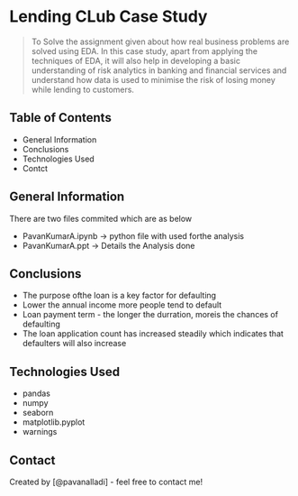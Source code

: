 # Lending CLub Case Study
> To Solve the assignment given about how real business problems are solved using EDA. In this case study, apart from applying the techniques of EDA, it will also help in developing a basic understanding of risk analytics in banking and financial services and understand how data is used to minimise the risk of losing money while lending to customers.


## Table of Contents
* General Information
* Conclusions
* Technologies Used
* Contct

## General Information
There are two files commited which are as below
* PavanKumarA.ipynb -> python file with used forthe analysis
* PavanKumarA.ppt -> Details the Analysis done

## Conclusions
- The purpose ofthe loan is a key factor for defaulting 
- Lower the annual income more people tend to default
- Loan payment term - the longer the durration, moreis the chances of defaulting
- The loan application count has increased steadily which indicates that defaulters will also increase 

## Technologies Used
* pandas
* numpy
* seaborn
* matplotlib.pyplot
* warnings

## Contact
Created by [@pavanalladi] - feel free to contact me!



